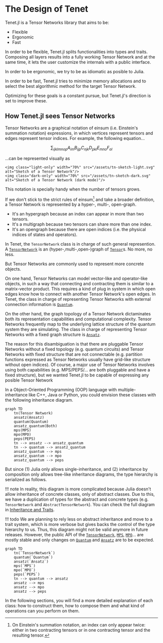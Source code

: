# The Design of Tenet

Tenet.jl is a Tensor Networks library that aims to be:

- Flexible
- Ergonomic
- Fast

In order to be flexible, Tenet.jl splits functionalities into types and traits.
Composing all layers results into a fully working Tensor Network and at the same time, it lets the user customize the internals with a public interface.

In order to be ergonomic, we try to be as idiomatic as posible to Julia.

In order to be fast, Tenet.jl tries to minimize memory allocations and to select the best algorithmic method for the target Tensor Network.

Optimizing for these goals is a constant pursue, but Tenet.jl's direction is set to improve these.

## How Tenet.jl sees Tensor Networks

Tensor Networks are a graphical notation of einsum (i.e. Einstein's summation notation) expressions, in which vertices represent tensors and edges represent tensor indices.
For example, the following equation...

```math
\sum_{ijklmnop} A_{im} B_{ijp} C_{njk} D_{pkl} E_{mno} F_{ol}
```

...can be represented visually as

```@raw html
<img class="light-only" width="70%" src="/assets/tn-sketch-light.svg" alt="Sketch of a Tensor Network"/>
<img class="dark-only" width="70%" src="/assets/tn-sketch-dark.svg" alt="Sketch of a Tensor Network (dark mode)"/>
```

This notation is specially handy when the number of tensors grows.

If we don't stick to the strict rules of einsum[^1] and take a broader definition, a Tensor Network is represented by a hyper-, multi-, open-graph.

[^1]: On Einstein's summation notation, an index can only appear twice: either in two contracting tensors or in one contracting tensor and the resulting tensor.

- It's an hypergraph because an index can appear in more than two tensors.
- It's a multigraph because two tensors can share more than one index.
- It's an opengraph because there are open indices (i.e. the physical indices of states and operators).

In Tenet, the `TensorNetwork` class is in charge of such general represention.
A [`TensorNetwork`](@ref) is an (hyper-,multi-,open-)graph of [`Tensor`](@ref)s. No more, no less.

But Tensor Networks are commonly used to represent more concrete objects.

On one hand, Tensor Networks can model vector-like and operator-like objects, in such a way that connecting and contracting them is similar to a matrix-vector product.
This requires a kind of plug in system in which open edges know how to connect with another Tensor Network's open edges.
In Tenet, the class in charge of representing Tensor Networks with external connection information is [`Quantum`](@ref).

On the other hand, the graph topology of a Tensor Network dictaminates both its representation capabilities and computational complexity.
Tensor Networks frequently map to the underlying lattice structure of the quantum system they are simulating.
The class in charge of representing Tensor Networks with a fixed graph structure is [`Ansatz`](@ref).

The reason for this disambiguation is that there are pluggable Tensor Networks without a fixed topology (e.g. quantum circuits) and Tensor Networks with fixed structure that are not connectable (e.g. partition functions expressed as Tensor Networks usually have grid-like structure without open indices).
Of course, a major use of Tensor Networks involves using both capabilities (e.g. MPS/PEPS/... are both pluggable and have a fixed structure), but we wanted Tenet.jl to be capable of expressing any posible Tensor Network

In a Object-Oriented Programming (OOP) language with multiple-inheritance like C++, Java or Python, you could envision these classes with the following inheritance diagram.

```mermaid
graph TD
    tn(Tensor Network)
    ansatz(Ansatz)
    quantum(Quantum)
    ansatz_quantum(Both)
    mps(MPS)
    mpo(MPO)
    peps(PEPS)
    tn --> ansatz --> ansatz_quantum
    tn --> quantum --> ansatz_quantum
    ansatz_quantum --> mps
    ansatz_quantum --> mpo
    ansatz_quantum --> peps
```

But since (1) Julia only allows single-inheritance, and (2) inheritance by composition only allows tree-like inheritance diagrams, the type hierarchy is serialized as follows.

!!! note
    In reality, this diagram is more complicated because Julia doesn't allow inheritance of concrete classes, only of abstract classes.
    Due to this, we have a duplication of types for the abstract and concrete types (e.g. `TensorNetwork` and `AbstractTensorNetwork`).
    You can check the full diagram in [Inheritance and Traits](@ref).

!!! todo
    We are planning to rely less on abstract inheritance and move to a trait system, which is more verbose but gives backs the control of the type hierarchy to us. Thus, this diagram might not be valid anymore in future releases. However, the public API of the [`TensorNetwork`](@ref), [`MPS`](@ref), [`MPO`](@ref)... are mostly stable and only changes on [`Quantum`](@ref) and [`Ansatz`](@ref) are to be expected.

```mermaid
graph TD
    tn(`TensorNetwork`)
    quantum(`Quantum`)
    ansatz(`Ansatz`)
    mps(`MPS`)
    mpo(`MPO`)
    peps(`PEPS`)
    tn --> quantum --> ansatz
    ansatz --> mps
    ansatz --> mpo
    ansatz --> peps
```

In the following sections, you will find a more detailed explanation of each class: how to construct them, how to compose them and what kind of operations can you perform on them.
